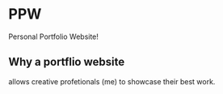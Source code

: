 # PPW

Personal Portfolio Website!

## Why a portflio website

allows creative profetionals (me) to showcase their best work.